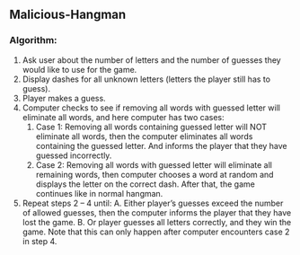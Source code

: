 ## Malicious-Hangman

### Algorithm:

1. Ask user about the number of letters and the number of guesses they would like to use for the game.
2. Display dashes for all unknown letters (letters the player still has to guess).
3. Player makes a guess.
4. Computer checks to see if removing all words with guessed letter will eliminate all words, and here computer has two cases:
    1. Case 1: Removing all words containing guessed letter will NOT eliminate all words, then the computer eliminates all words containing the guessed letter.  And informs the player that they have guessed incorrectly.
    2. Case 2: Removing all words with guessed letter will eliminate all remaining words, then computer chooses a word at random and displays the letter on the correct dash. After that, the game continues like in normal hangman.
5. Repeat steps 2 – 4 until:
    A. Either player’s guesses exceed the number of allowed guesses, then the computer informs the player that they have lost the game.
    B. Or player guesses all letters correctly, and they win the game.  Note that this can only happen after computer encounters case 2 in step 4.
